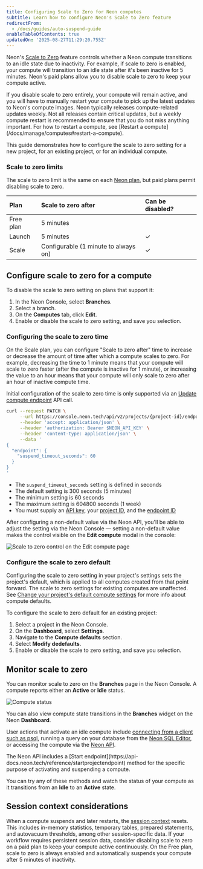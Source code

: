 ```yaml
---
title: Configuring Scale to Zero for Neon computes
subtitle: Learn how to configure Neon's Scale to Zero feature
redirectFrom:
  - /docs/guides/auto-suspend-guide
enableTableOfContents: true
updatedOn: '2025-08-27T11:29:20.755Z'
---
```


Neon's [Scale to Zero](/docs/introduction/scale-to-zero) feature controls whether a Neon compute transitions to an idle state due to inactivity. For example, if scale to zero is enabled, your compute will transition to an idle state after it's been inactive for 5 minutes. Neon's paid plans allow you to disable scale to zero to keep your compute active.

<Admonition type="important">
If you disable scale to zero entirely, your compute will remain active, and you will have to manually restart your compute to pick up the latest updates to Neon's compute images. Neon typically releases compute-related updates weekly. Not all releases contain critical updates, but a weekly compute restart is recommended to ensure that you do not miss anything important. For how to restart a compute, see [Restart a compute](/docs/manage/computes#restart-a-compute). 
</Admonition>

This guide demonstrates how to configure the scale to zero setting for a new project, for an existing project, or for an individual compute.

### Scale to zero limits

The scale to zero limit is the same on each [Neon plan](/docs/introduction/plans), but paid plans permit disabling scale to zero.

| Plan      | Scale to zero after                  | Can be disabled? |
| :-------- | :----------------------------------- | :--------------- |
| Free plan | 5 minutes                            |                  |
| Launch    | 5 minutes                            | &check;          |
| Scale     | Configurable (1 minute to always on) | &check;          |

## Configure scale to zero for a compute

To disable the scale to zero setting on plans that support it:

1. In the Neon Console, select **Branches**.
1. Select a branch.
1. On the **Computes** tab, click **Edit**.
1. Enable or disable the scale to zero setting, and save you selection.

### Configuring the scale to zero time

On the Scale plan, you can configure "Scale to zero after" time to increase or decrease the amount of time after which a compute scales to zero. For example, decreasing the time to 1 minute means that your compute will scale to zero faster (after the compute is inactive for 1 minute), or increasing the value to an hour means that your compute will only scale to zero after an hour of inactive compute time.

Initial configuration of the scale to zero time is only supported via an [Update compute endpoint](https://api-docs.neon.tech/reference/updateprojectendpoint#/) API call.

```bash
curl --request PATCH \
     --url https://console.neon.tech/api/v2/projects/{project-id}/endpoints/{endpoint-id} \
     --header 'accept: application/json' \
     --header 'authorization: Bearer $NEON_API_KEY' \
     --header 'content-type: application/json' \
     --data '
{
  "endpoint": {
    "suspend_timeout_seconds": 60
  }
}
'
```

- The `suspend_timeout_seconds` setting is defined in seconds
- The default setting is 300 seconds (5 minutes)
- The minimum setting is 60 seconds
- The maximum setting is 604800 seconds (1 week)
- You must supply an [API key](/docs/manage/api-keys), your [project ID](/docs/reference/glossary#project-id), and the [endpoint ID](/docs/reference/glossary#endpoint-id)

After configuring a non-default value via the Neon API, you'll be able to adjust the setting via the Neon Console — setting a non-default value makes the control visible on the **Edit compute** modal in the console:

![Scale to zero control on the Edit compute page](/docs/guides/scale_to_zero_setting.png)

### Configure the scale to zero default

Configuring the scale to zero setting in your project's settings sets the project's default, which is applied to all computes created from that point forward. The scale to zero settings for existing computes are unaffected. See [Change your project's default compute settings](/docs/manage/projects#change-your-projects-default-compute-settings) for more info about compute defaults.

To configure the scale to zero default for an existing project:

1. Select a project in the Neon Console.
1. On the **Dashboard**, select **Settings**.
1. Navigate to the **Compute defaults** section.
1. Select **Modify dedefaults**.
1. Enable or disable the scale to zero setting, and save you selection.

## Monitor scale to zero

You can monitor scale to zero on the **Branches** page in the Neon Console. A compute reports either an **Active** or **Idle** status.

![Compute status](/docs/connect/compute_endpoint_state.png)

You can also view compute state transitions in the **Branches** widget on the Neon **Dashboard**.

User actions that activate an idle compute include [connecting from a client such as psql](/docs/connect/query-with-psql-editor), running a query on your database from the [Neon SQL Editor](/docs/get-started/query-with-neon-sql-editor), or accessing the compute via the [Neon API](https://api-docs.neon.tech/reference/getting-started-with-neon-api).

<Admonition type="info">
The Neon API includes a [Start endpoint](https://api-docs.neon.tech/reference/startprojectendpoint) method for the specific purpose of activating and suspending a compute.
</Admonition>

You can try any of these methods and watch the status of your compute as it transitions from an **Idle** to an **Active** state.

## Session context considerations

When a compute suspends and later restarts, the [session context](/docs/reference/compatibility#session-context) resets. This includes in-memory statistics, temporary tables, prepared statements, and autovacuum thresholds, among other session-specific data. If your workflow requires persistent session data, consider disabling scale to zero on a paid plan to keep your compute active continuously. On the Free plan, scale to zero is always enabled and automatically suspends your compute after 5 minutes of inactivity.

<NeedHelp/>
